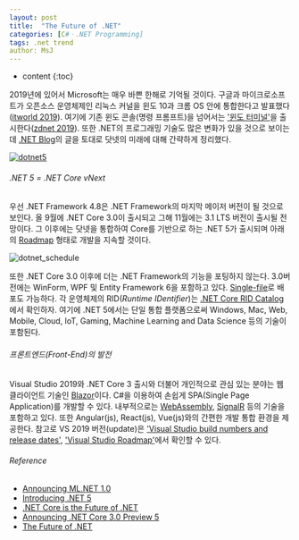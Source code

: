 ```yaml
---
layout: post
title:  "The Future of .NET"
categories: [C#ㆍ.NET Programming]
tags: .net trend
author: MsJ
---
```


* content
{:toc}

2019년에 있어서 Microsoft는 매우 바쁜 한해로 기억될 것이다. 구글과 마이크로소프트가 오픈소스 운영체제인 리눅스 커널을 윈도 10과 크롬 OS 안에 통합한다고 발표했다([itworld 2019](http://www.itworld.co.kr/news/122580)). 여기에 기존 윈도 콘솔(명령 프롬프트)을 넘어서는 ['윈도 터미널'](https://github.com/microsoft/terminal)을 출시한다([zdnet 2019](http://www.zdnet.co.kr/view/?no=20190507233914)). 또한 .NET의 프로그래밍 기술도 많은 변화가 있을 것으로 보이는데 [.NET Blog](https://devblogs.microsoft.com/dotnet/)의 글을 토대로 닷넷의 미래에 대해 간략하게 정리했다.

[![dotnet5](https://msjo.kr/img/dotnet5.png)](https://msjo.kr/img/dotnet5.png)





###### .NET 5 = .NET Core vNext

우선 .NET Framework 4.8은 .NET Framework의 마지막 메이저 버전이 될 것으로 보인다. 올 9월에 .NET Core 3.0이 출시되고 그해 11월에는 3.1 LTS 버전이 출시될 전망이다. 그 이후에는 닷넷을 통합하여 Core를 기반으로 하는 .NET 5가 출시되며 아래의 [Roadmap](https://github.com/dotnet/core/blob/master/roadmap.md) 형태로 개발을 지속할 것이다.

![dotnet_schedule](https://msjo.kr/img/dotnet_schedule.png)

또한 .NET Core 3.0 이후에 더는 .NET Framework의 기능을 포팅하지 않는다. 3.0버전에는 WinForm, WPF 및 Entity Framework 6을 포함하고 있다. [Single-file](https://github.com/dotnet/designs/blob/master/accepted/single-file/design.md)로 배포도 가능하다. 각 운영체제의 RID(*Runtime IDentifier*)는 [.NET Core RID Catalog](https://docs.microsoft.com/en-us/dotnet/core/rid-catalog)에서 확인하자. 여기에 .NET 5에서는 단일 통합 플랫폼으로써 Windows, Mac, Web, Mobile, Cloud, IoT, Gaming, Machine Learning and Data Science 등의 기술이 포함된다.

###### 프론트엔드(Front-End)의 발전

Visual Studio 2019와 .NET Core 3 출시와 더불어 개인적으로 관심 있는 분야는 웹 클라이언트 기술인 [Blazor](https://dotnet.microsoft.com/apps/aspnet/web-apps/client)이다. C#을 이용하여 손쉽게 SPA(Single Page Application)를 개발할 수 있다. 내부적으로는 [WebAssembly](https://webassembly.org/), [SignalR](https://docs.microsoft.com/ko-kr/aspnet/core/signalr/introduction) 등의 기술을 포함하고 있다. 또한 Angular(js), React(js), Vue(js)와의 간편한 개발 통합 환경을 제공한다. 참고로 VS 2019 버전(update)은 ['Visual Studio build numbers and release dates'](https://docs.microsoft.com/en-us/visualstudio/install/visual-studio-build-numbers-and-release-dates), ['Visual Studio Roadmap'](https://docs.microsoft.com/en-us/visualstudio/productinfo/vs-roadmap)에서 확인할 수 있다.

###### Reference

* [Announcing ML.NET 1.0](https://devblogs.microsoft.com/dotnet/announcing-ml-net-1-0/)
* [Introducing .NET 5](https://devblogs.microsoft.com/dotnet/introducing-net-5/)
* [.NET Core is the Future of .NET](https://devblogs.microsoft.com/dotnet/net-core-is-the-future-of-net/)
* [Announcing .NET Core 3.0 Preview 5](https://devblogs.microsoft.com/dotnet/announcing-net-core-3-0-preview-5/)
* [The Future of .NET](https://www.c-sharpcorner.com/article/future-of-dot-net/)
